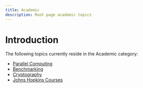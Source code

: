 ```yaml
---
title: Academic
description: Root page academic topics
---
```


# Introduction

The following topics currently reside in the Academic category:
- [Parallel Computing](PARALLEL_COMPUTING.md)
- [Benchmarking](BENCHMARKING.md)
- [Cryptography](CRYPTOGRAPHY.md)
- [Johns Hopkins Courses](JHU_COURSES.md)
